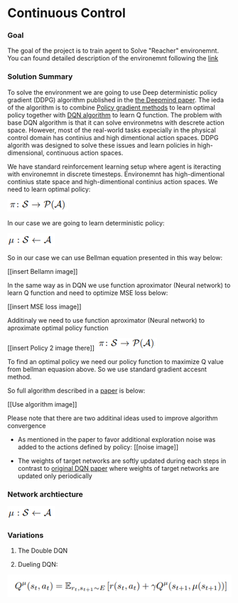 [//]: # (Image References)

[image1]: images/policy.png "Policy"
[image2]: images/deterministic-policy.png "Deterministic-policy"
[image3]: images/bellman.png "Bellman"
[image4]: images/mseloss.png "Loss"
[image5]: images/policy2.png "Policy"
[image6]: images/algorithm.png "Algorithm"
[image7]: images/noise.png "Noise"

#  Continuous Control

### Goal

The goal of the project is to train agent to Solve "Reacher" environemnt. You can found detailed description of the environemnt following the [link](README.md) 


### Solution Summary

To solve the environment we are going to use Deep deterministic policy gradient (DDPG) algorithm published in the [the Deepmind paper](https://arxiv.org/pdf/1509.02971.pdf). The ieda of the algorithm is to combine [Policy gradient methods](http://www.scholarpedia.org/article/Policy_gradient_methods) to learn optimal policy together with [DQN algorithm](https://storage.googleapis.com/deepmind-media/dqn/DQNNaturePaper.pdf) to learn Q function. The problem with base DQN algorithm is that it can solve environmetns with descrete action space. However, most of the real-world tasks expecially in the physical control domain has continius and high dimentional action spaces. DDPG algorith was designed to solve these issues and learn policies in high-dimensional, continuous action spaces.

We have standard reinforcement learning setup where agent is iteracting with environemnt in discrete timesteps. Environemnt has high-dimentional continius state space and high-dimentional continius action spaces. We need to learn optimal policy:

![Policy][image1] 

In our case we are going to learn deterministic policy:

![Policy][image2] 

So in our case we can use Bellman equation presented in this way below:

[[insert Bellamn image]]

In the same way as in DQN we use function aproximator (Neural network) to learn Q function  and need to optimize MSE loss below:

[[insert MSE loss image]]

Additinaly we need to use function aproximator (Neural network) to aproximate optimal policy function 

[[insert Policy 2 image there]]
![Action-value function][image1]

To find an optimal policy we need our policy function to maximize Q value from bellman equasion above. So we use standard gradient accesnt method. 

So full algorithm described in a [paper](https://arxiv.org/pdf/1509.02971.pdf) is below:

[[Use algorithm image]]

Please note that there are two additinal ideas used to improve algorithm convergence

- As mentioned in the paper to favor additional exploration noise was added to the actions defined by policy:
[[noise image]]

- The weights of target networks are softly updated during each steps in contrast to [original DQN paper](https://storage.googleapis.com/deepmind-media/dqn/DQNNaturePaper.pdf) where weights of target networks are updated only periodically


### Network archtiecture

![network architecture][image2]


### Variations 

1. The Double DQN

2. Dueling DQN: 

![ Dueling DQN][image3]

